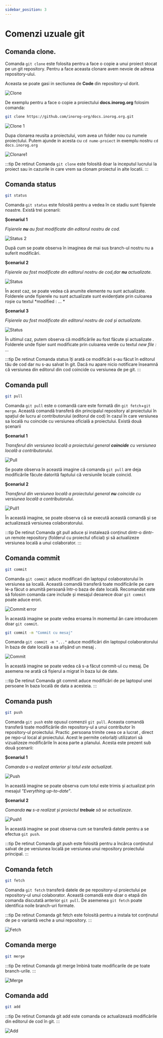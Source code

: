 ```yaml
---
sidebar_position: 3
---
```


# Comenzi uzuale git

## Comanda clone.

Comanda `git clone` este folosita pentru a face o copie a unui proiect stocat pe un git repository. Pentru a face aceasta clonare avem nevoie de adresa repository-ului.

Aceasta se poate gasi in sectiunea de **Code** din repository-ul dorit.

![Clone](../../repo/Comenziuzualegit/Screenshot_17.png)

De exemplu pentru a face o copie a proiectului **docs.inorog.org** folosim comanda:

```bash
git clone https://github.com/inorog-org/docs.inorog.org.git
```
![Clone 1](../../repo/Comenziuzualegit/Screenshot_28.png)

Dupa clonarea reusita a proiectului, vom avea un folder nou cu numele proiectului. Putem ajunde in acesta cu `cd nume-proiect` in exemplu nostru `cd docs.inorog.org`

![Clonare1](../../repo/Comenziuzualegit/Screenshot_27.png)

:::tip De retinut
 Comanda `git clone` este folosită doar la inceputul lucrului la proiect sau in cazurile in care vrem sa clonam proiectul in alte locatii.
:::



## Comanda status

```bash
git status
```

Comanda `git status` este folosită pentru a vedea în ce stadiu sunt fișierele noastre. Există trei șcenarii:

 **Șcenariul 1** 

 *Fișierele **nu** au fost modificate din editorul nostru de cod.*

 ![Status 2](../../repo/Comenziuzualegit/Screenshot_19.png)

 După cum se poate observa în imaginea de mai sus branch-ul nostru nu a suferit modificări. 

 
   
**Șcenariul 2** 

 *Fișierele au fost modificate din editorul nostru de cod,dar **nu** actualizate.*

 ![Status](../../repo/Comenziuzualegit/Screenshot_21.png)

 În acest caz, se poate vedea că anumite elemente nu sunt actualizate. Folderele unde fișierele nu sunt actualizate sunt  evidențiate prin culoarea roșie cu textul *modified : ... *

**Șcenariul 3** 

*Fișierele au fost modificate din editorul nostru de cod și actualizate.*

![Status](../../repo/Comenziuzualegit/Screenshot_20.png)

 În ultimul caz, putem observa că  modificările au fost făcute și actualizate . Folderele unde fișier sunt modificate prin culoarea verde cu textul *new file : ...*

:::tip De retinut
Comanda status îți arată ce modificări s-au făcut în editorul tău de cod dar nu s-au salvat în git. Dacă nu apare nicio notificare înseamnă că versiunea din editorul din cod coincide cu versiunea de pe git.
:::



## Comanda pull

```bash
git pull
```

Comanda `git pull` este o comandă care este formată din `git fetch`+`git merge`. Această comandă transferă  din principalul repository al proiectului în spațiul de lucru al contributorului (editorul de cod) în cazul în care versiunea sa locală nu coincide cu versiunea oficială a proiectului. Există două șcenarii

**Șcenariul 1**

*Transferul din versiunea locală a proiectului general **coincide** cu versiunea locală a contributorului*.

![Pull](../../repo/Comenziuzualegit/Screenshot_10.png)

Se poate observa în această imagine că comanda `git pull` are deja modificările făcute datorită faptului că versiunile locale coincid. 


**Șcenariul 2**

*Transferul din versiunea locală a proiectului general **nu** coincide cu versiunea locală a contributorului*.

![Pull1](../../repo/Comenziuzualegit/Screenshot_22.png)

În această imagine, se poate observa că se execută această comandă și se actualizează versiunea colaboratorului.

:::tip De retinut
Comanda git pull aduce și instalează conținut dintr-o dintr-un remote repository (folderul cu proiectul oficial)   și să actualizeze versiunea locală a unui colaborator.
:::

## Comanda commit

```bash
git commit
```
Comanda `git commit` aduce modificari din laptopul colaboratorului în versiunea sa locală. Această comandă transferă toate modificările pe care le-a făcut o anumită persoană într-o baza de date locală. Recomandat este să folosim comanda care include și mesajul deoarece doar `git commit` poate aduce erori.  

![Commit error](../../repo/Comenziuzualegit/Screenshot_26.png)

În această imagine se poate vedea eroarea în momentul ăn care introducem doar `git commit`.

```bash
git commit -m "Commit cu mesaj"
```

Comanda `git commit -m "..."` aduce modificări din laptopul colaboratorului în baza de date locală a sa afișând un mesaj .

![Commit](../../repo/Comenziuzualegit/Screenshot_24.png)

În această imagine se poate vedea că s-a făcut commit-ul cu mesaj. De asemena ne arată că fișierul a migrat în baza lui de date.

:::tip De retinut
Comanda git commit aduce modificări de pe laptopul unei persoane în baza locală de data a acesteia.
:::


## Comanda push

```bash
git push
```

Comanda `git push` este opusul comenzii `git pull`. Aceasta comandă  transferă toate modificările din repository-ul a unui contributor în repository-ul  proiectului. Practic ,persoana trimite ceea ce a lucrat , direct pe repo-ul local al proiectului. Acest le permite celorlalți utilizatori să vizualizeze modificările în acea parte a planului.
Acesta este prezent sub două șcenarii:

**Șcenariul 1**

*Comanda s-a realizat anterior și totul este actualizat*.

![Push](../../repo/Comenziuzualegit/Screenshot_13.png)

în această imagine se poate observa cum totul este trimis și actualizat prin mesajul *"Everything up-to-date"*.


**Șcenariul 2**

*Comanda **nu** s-a realizat și proiectul  **trebuie** să se actualizeze*.

![Push1](../../repo/Comenziuzualegit/Screenshot_25.png)

În această imagine se poat observa cum se transferă datele pentru a se efectua `git push`.

:::tip De retinut
Comanda git push este folosită pentru a încărca conținutul salvat de pe versiunea locală pe versiunea unui repository proiectului principal.
:::

## Comanda fetch

```bash
git fetch
```

Comanda `git fetch` transferă datele de pe repository-ul proiectului pe repository-ul unui colaborator. Această comandă este doar o etapă din comanda discutată anterior `git pull`. De asemenea `git fetch` poate identifica noile branch-uri formate.




:::tip De retinut
Comanda git fetch este folosită pentru a instala tot conținutul de pe o variantă veche a unui repository.
:::

![Fetch](../../repo/Comenziuzualegit/Screenshot_14.png)

## Comanda merge

```bash
git merge
```

:::tip De retinut
Comanda git merge îmbină toate modificarile de pe toate branch-urile.
:::

![Merge](../../repo/Comenziuzualegit/Screenshot_15.png)

## Comanda add

```bash
git add
```
:::tip De retinut
Comanda git add este comanda ce actualizează modificările din editorul de cod în git.
:::

![Add](../../repo/Comenziuzualegit/Screenshot_16.png)
